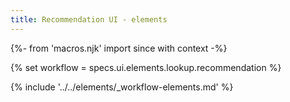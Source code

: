 ```yaml
---
title: Recommendation UI - elements
---
```


{%- from 'macros.njk' import since with context -%}

{% set workflow = specs.ui.elements.lookup.recommendation %}

{% include '../../elements/_workflow-elements.md' %}
